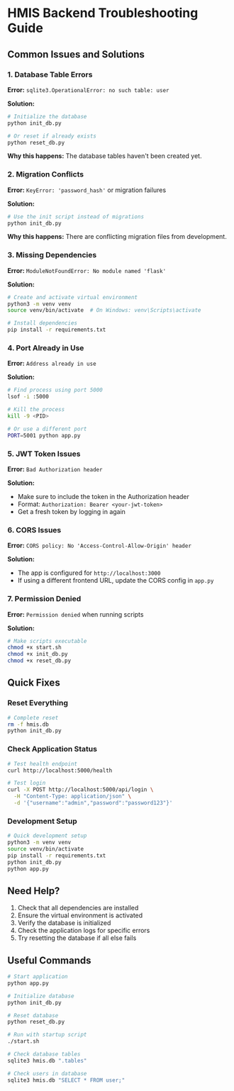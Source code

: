# HMIS Backend Troubleshooting Guide

## Common Issues and Solutions

### 1. Database Table Errors

**Error:** `sqlite3.OperationalError: no such table: user`

**Solution:**
```bash
# Initialize the database
python init_db.py

# Or reset if already exists
python reset_db.py
```

**Why this happens:** The database tables haven't been created yet.

### 2. Migration Conflicts

**Error:** `KeyError: 'password_hash'` or migration failures

**Solution:**
```bash
# Use the init script instead of migrations
python init_db.py
```

**Why this happens:** There are conflicting migration files from development.

### 3. Missing Dependencies

**Error:** `ModuleNotFoundError: No module named 'flask'`

**Solution:**
```bash
# Create and activate virtual environment
python3 -m venv venv
source venv/bin/activate  # On Windows: venv\Scripts\activate

# Install dependencies
pip install -r requirements.txt
```

### 4. Port Already in Use

**Error:** `Address already in use`

**Solution:**
```bash
# Find process using port 5000
lsof -i :5000

# Kill the process
kill -9 <PID>

# Or use a different port
PORT=5001 python app.py
```

### 5. JWT Token Issues

**Error:** `Bad Authorization header`

**Solution:**
- Make sure to include the token in the Authorization header
- Format: `Authorization: Bearer <your-jwt-token>`
- Get a fresh token by logging in again

### 6. CORS Issues

**Error:** `CORS policy: No 'Access-Control-Allow-Origin' header`

**Solution:**
- The app is configured for `http://localhost:3000`
- If using a different frontend URL, update the CORS config in `app.py`

### 7. Permission Denied

**Error:** `Permission denied` when running scripts

**Solution:**
```bash
# Make scripts executable
chmod +x start.sh
chmod +x init_db.py
chmod +x reset_db.py
```

## Quick Fixes

### Reset Everything
```bash
# Complete reset
rm -f hmis.db
python init_db.py
```

### Check Application Status
```bash
# Test health endpoint
curl http://localhost:5000/health

# Test login
curl -X POST http://localhost:5000/api/login \
  -H "Content-Type: application/json" \
  -d '{"username":"admin","password":"password123"}'
```

### Development Setup
```bash
# Quick development setup
python3 -m venv venv
source venv/bin/activate
pip install -r requirements.txt
python init_db.py
python app.py
```

## Need Help?

1. Check that all dependencies are installed
2. Ensure the virtual environment is activated
3. Verify the database is initialized
4. Check the application logs for specific errors
5. Try resetting the database if all else fails

## Useful Commands

```bash
# Start application
python app.py

# Initialize database
python init_db.py

# Reset database
python reset_db.py

# Run with startup script
./start.sh

# Check database tables
sqlite3 hmis.db ".tables"

# Check users in database
sqlite3 hmis.db "SELECT * FROM user;"
```